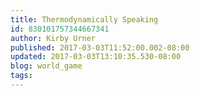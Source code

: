 ```yaml
---
title: Thermodynamically Speaking
id: 830101757344667341
author: Kirby Urner
published: 2017-03-03T11:52:00.002-08:00
updated: 2017-03-03T13:10:35.530-08:00
blog: world_game
tags: 
---
```


